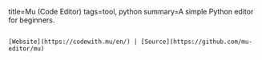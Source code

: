 title=Mu (Code Editor)
tags=tool, python
summary=A simple Python editor for beginners.
~~~~~~

[Website](https://codewith.mu/en/) | [Source](https://github.com/mu-editor/mu)
